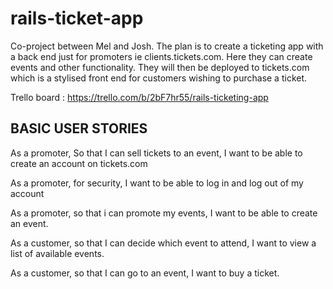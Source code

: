 # rails-ticket-app

Co-project between Mel and Josh.
The plan is to create a ticketing app with a back end just for promoters ie clients.tickets.com.  Here they can create events and other functionality.  They will then be deployed to tickets.com which is a stylised front end for customers wishing to purchase a ticket.

Trello board : https://trello.com/b/2bF7hr55/rails-ticketing-app


## BASIC USER STORIES
As a promoter,
So that I can sell tickets to an event,
I want to be able to create an account on tickets.com

As a promoter,
for security,
I want to be able to log in and log out of my account

As a promoter,
so that i can promote my events,
I want to be able to create an event.

As a customer,
so that I can decide which event to attend,
I want to view a list of available events.

As a customer,
so that I can go to an event,
I want to buy a ticket.
